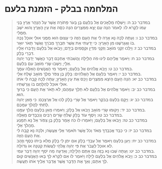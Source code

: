 # המלחמה בבלק - הזמנת בלעם

> במדבר כב ה: וַיִּשְׁלַח מַלְאָכִים אֶל בִּלְעָם בֶּן בְּעֹר פְּתוֹרָה אֲשֶׁר עַל הַנָּהָר אֶרֶץ בְּנֵי עַמּוֹ לִקְרֹא לוֹ:  לֵאמֹר הִנֵּה עַם יָצָא מִמִּצְרַיִם הִנֵּה כִסָּה אֶת עֵין הָאָרֶץ וְהוּא יֹשֵׁב מִמֻּלִי.  
> במדבר כב ו: וְעַתָּה לְכָה נָּא אָרָה לִּי אֶת הָעָם הַזֶּה כִּי עָצוּם הוּא מִמֶּנִּי אוּלַי אוּכַל נַכֶּה בּוֹ וַאֲגָרְשֶׁנּוּ מִן הָאָרֶץ:  כִּי יָדַעְתִּי אֵת אֲשֶׁר תְּבָרֵךְ מְבֹרָךְ וַאֲשֶׁר תָּאֹר יוּאָר.  
> במדבר כב ז: וַיֵּלְכוּ זִקְנֵי מוֹאָב וְזִקְנֵי מִדְיָן וּקְסָמִים בְּיָדָם; וַיָּבֹאוּ אֶל בִּלְעָם וַיְדַבְּרוּ אֵלָיו דִּבְרֵי בָלָק.  
> במדבר כב ח: וַיֹּאמֶר אֲלֵיהֶם לִינוּ פֹה הַלַּיְלָה וַהֲשִׁבֹתִי אֶתְכֶם דָּבָר כַּאֲשֶׁר יְדַבֵּר יְהוָה אֵלָי; וַיֵּשְׁבוּ שָׂרֵי מוֹאָב עִם בִּלְעָם.  
> במדבר כב ט: וַיָּבֹא אֱלֹהִים אֶל בִּלְעָם; וַיֹּאמֶר מִי הָאֲנָשִׁים הָאֵלֶּה עִמָּךְ.  
> במדבר כב י: וַיֹּאמֶר בִּלְעָם אֶל הָאֱלֹהִים:  בָּלָק בֶּן צִפֹּר מֶלֶךְ מוֹאָב שָׁלַח אֵלָי.  
> במדבר כב יא: הִנֵּה הָעָם הַיֹּצֵא מִמִּצְרַיִם וַיְכַס אֶת עֵין הָאָרֶץ; עַתָּה לְכָה קָבָה לִּי אֹתוֹ אוּלַי אוּכַל לְהִלָּחֶם בּוֹ וְגֵרַשְׁתִּיו.  
> במדבר כב יב: וַיֹּאמֶר אֱלֹהִים אֶל בִּלְעָם לֹא תֵלֵךְ עִמָּהֶם; לֹא תָאֹר אֶת הָעָם כִּי בָרוּךְ הוּא.  
> במדבר כב יג: וַיָּקָם בִּלְעָם בַּבֹּקֶר וַיֹּאמֶר אֶל שָׂרֵי בָלָק לְכוּ אֶל אַרְצְכֶם:  כִּי מֵאֵן יְהוָה לְתִתִּי לַהֲלֹךְ עִמָּכֶם.  
> במדבר כב יד: וַיָּקוּמוּ שָׂרֵי מוֹאָב וַיָּבֹאוּ אֶל בָּלָק; וַיֹּאמְרוּ מֵאֵן בִּלְעָם הֲלֹךְ עִמָּנוּ.  
> במדבר כב טו: וַיֹּסֶף עוֹד בָּלָק שְׁלֹחַ שָׂרִים רַבִּים וְנִכְבָּדִים מֵאֵלֶּה.  
> במדבר כב טז: וַיָּבֹאוּ אֶל בִּלְעָם; וַיֹּאמְרוּ לוֹ כֹּה אָמַר בָּלָק בֶּן צִפּוֹר אַל נָא תִמָּנַע מֵהֲלֹךְ אֵלָי.  
> במדבר כב יז: כִּי כַבֵּד אֲכַבֶּדְךָ מְאֹד וְכֹל אֲשֶׁר תֹּאמַר אֵלַי אֶעֱשֶׂה; וּלְכָה נָּא קָבָה לִּי אֵת הָעָם הַזֶּה.  
> במדבר כב יח: וַיַּעַן בִּלְעָם וַיֹּאמֶר אֶל עַבְדֵי בָלָק אִם יִתֶּן לִי בָלָק מְלֹא בֵיתוֹ כֶּסֶף וְזָהָב לֹא אוּכַל לַעֲבֹר אֶת פִּי יְהוָה אֱלֹהָי לַעֲשׂוֹת קְטַנָּה אוֹ גְדוֹלָה.  
> במדבר כב יט: וְעַתָּה שְׁבוּ נָא בָזֶה גַּם אַתֶּם הַלָּיְלָה; וְאֵדְעָה מַה יֹּסֵף יְהוָה דַּבֵּר עִמִּי.  
> במדבר כב כ: וַיָּבֹא אֱלֹהִים אֶל בִּלְעָם לַיְלָה וַיֹּאמֶר לוֹ אִם לִקְרֹא לְךָ בָּאוּ הָאֲנָשִׁים קוּם לֵךְ אִתָּם; וְאַךְ אֶת הַדָּבָר אֲשֶׁר אֲדַבֵּר אֵלֶיךָ אֹתוֹ תַעֲשֶׂה.   
 

